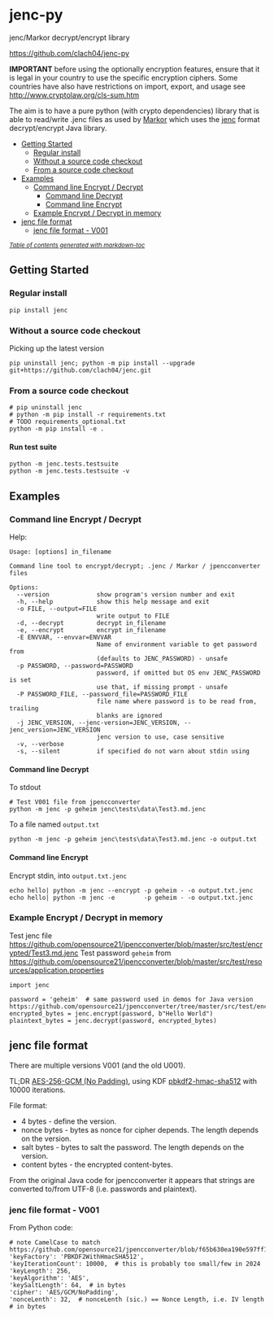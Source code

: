 # jenc-py

jenc/Markor decrypt/encrypt library

https://github.com/clach04/jenc-py

**IMPORTANT** before using the optionally encryption features,
ensure that it is legal in your country to use the specific encryption ciphers.
Some countries have also have restrictions on import, export, and usage see http://www.cryptolaw.org/cls-sum.htm

The aim is to have a pure python (with crypto dependencies) library that is able to read/write .jenc files as used by [Markor](https://github.com/gsantner/markor)
which uses the [jenc](https://github.com/opensource21/jpencconverter) format decrypt/encrypt Java library.

  * [Getting Started](#getting-started)
    + [Regular install](#regular-install)
    + [Without a source code checkout](#without-a-source-code-checkout)
    + [From a source code checkout](#from-a-source-code-checkout)
  * [Examples](#examples)
    + [Command line Encrypt / Decrypt](#command-line-encrypt---decrypt)
      - [Command line Decrypt](#command-line-decrypt)
      - [Command line Encrypt](#command-line-encrypt)
    + [Example Encrypt / Decrypt in memory](#example-encrypt---decrypt-in-memory)
  * [jenc file format](#jenc-file-format)
    + [jenc file format - V001](#jenc-file-format---v001)

<small><i><a href='http://ecotrust-canada.github.io/markdown-toc/'>Table of contents generated with markdown-toc</a></i></small>


## Getting Started

### Regular install

    pip install jenc

### Without a source code checkout

Picking up the latest version

    pip uninstall jenc; python -m pip install --upgrade git+https://github.com/clach04/jenc.git

### From a source code checkout

    # pip uninstall jenc
    # python -m pip install -r requirements.txt
    # TODO requirements_optional.txt
    python -m pip install -e .

#### Run test suite

    python -m jenc.tests.testsuite
    python -m jenc.tests.testsuite -v

## Examples

### Command line Encrypt / Decrypt

Help:

    Usage: [options] in_filename

    Command line tool to encrypt/decrypt; .jenc / Markor / jpencconverter files

    Options:
      --version             show program's version number and exit
      -h, --help            show this help message and exit
      -o FILE, --output=FILE
                            write output to FILE
      -d, --decrypt         decrypt in_filename
      -e, --encrypt         encrypt in_filename
      -E ENVVAR, --envvar=ENVVAR
                            Name of environment variable to get password from
                            (defaults to JENC_PASSWORD) - unsafe
      -p PASSWORD, --password=PASSWORD
                            password, if omitted but OS env JENC_PASSWORD is set
                            use that, if missing prompt - unsafe
      -P PASSWORD_FILE, --password_file=PASSWORD_FILE
                            file name where password is to be read from, trailing
                            blanks are ignored
      -j JENC_VERSION, --jenc-version=JENC_VERSION, --jenc_version=JENC_VERSION
                            jenc version to use, case sensitive
      -v, --verbose
      -s, --silent          if specified do not warn about stdin using


#### Command line Decrypt

To stdout

    # Test V001 file from jpencconverter
    python -m jenc -p geheim jenc\tests\data\Test3.md.jenc

To a file named `output.txt`

    python -m jenc -p geheim jenc\tests\data\Test3.md.jenc -o output.txt


#### Command line Encrypt

Encrypt stdin, into `output.txt.jenc`

    echo hello| python -m jenc --encrypt -p geheim - -o output.txt.jenc
    echo hello| python -m jenc -e        -p geheim - -o output.txt.jenc

### Example Encrypt / Decrypt in memory

Test jenc file https://github.com/opensource21/jpencconverter/blob/master/src/test/encrypted/Test3.md.jenc
Test password `geheim` from https://github.com/opensource21/jpencconverter/blob/master/src/test/resources/application.properties

    import jenc

    password = 'geheim'  # same password used in demos for Java version https://github.com/opensource21/jpencconverter/tree/master/src/test/encrypted
    encrypted_bytes = jenc.encrypt(password, b"Hello World")
    plaintext_bytes = jenc.decrypt(password, encrypted_bytes)


## jenc file format

There are multiple versions V001 (and the old U001).

TL;DR [AES-256-GCM (No Padding)](https://en.wikipedia.org/wiki/Galois/Counter_Mode), using KDF [pbkdf2-hmac-sha512](https://en.wikipedia.org/wiki/PBKDF2) with 10000 iterations.

File format:

  * 4 bytes - define the version.
  * nonce bytes - bytes as nonce for cipher depends. The length depends on the version.
  * salt bytes - bytes to salt the password. The length depends on the version.
  * content bytes - the encrypted content-bytes.

From the original Java code for jpencconverter it appears that strings are converted to/from UTF-8 (i.e. passwords and plaintext).

### jenc file format - V001

From Python code:

    # note CamelCase to match https://github.com/opensource21/jpencconverter/blob/f65b630ea190e597ff138d9c1ffa9409bb4d56f7/src/main/java/de/stanetz/jpencconverter/cryption/JavaPasswordbasedCryption.java#L229
    'keyFactory': 'PBKDF2WithHmacSHA512',
    'keyIterationCount': 10000,  # this is probably too small/few in 2024
    'keyLength': 256,
    'keyAlgorithm': 'AES',
    'keySaltLength': 64,  # in bytes
    'cipher': 'AES/GCM/NoPadding',
    'nonceLenth': 32,  # nonceLenth (sic.) == Nonce Length, i.e. IV length # in bytes
